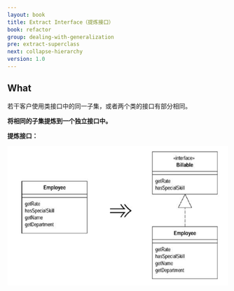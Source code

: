 ```yaml
---
layout: book
title: Extract Interface（提炼接口）
book: refactor
group: dealing-with-generalization
pre: extract-superclass
next: collapse-hierarchy
version: 1.0
---
```



## What

若干客户使用类接口中的同一子集，或者两个类的接口有部分相同。

**将相同的子集提炼到一个独立接口中。**


**提炼接口：**

![Extract Interface](../images/extract-interface.png)